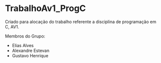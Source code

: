 # TrabalhoAv1_ProgC
Criado para alocação do trabalho referente a  disciplina de programação em C, AV1.

Membros do Grupo: 
- Elias Alves
- Alexandre Estevan
- Gustavo Henrique
